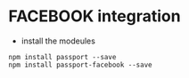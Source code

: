 FACEBOOK integration
====================

- install the modeules
```
npm install passport --save
npm install passport-facebook --save
```

